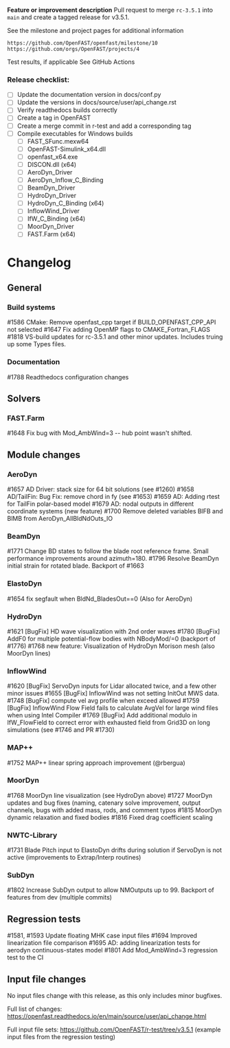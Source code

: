 **Feature or improvement description**
Pull request to merge `rc-3.5.1` into `main` and create a tagged release for v3.5.1.

See the milestone and project pages for additional information

    https://github.com/OpenFAST/openfast/milestone/10
    https://github.com/orgs/OpenFAST/projects/4

Test results, if applicable
See GitHub Actions

### Release checklist:
- [ ] Update the documentation version in docs/conf.py
- [ ] Update the versions in docs/source/user/api_change.rst
- [ ] Verify readthedocs builds correctly
- [ ] Create a tag in OpenFAST
- [ ] Create a merge commit in r-test and add a corresponding tag
- [ ] Compile executables for Windows builds
    - [ ] FAST_SFunc.mexw64
    - [ ] OpenFAST-Simulink_x64.dll
    - [ ] openfast_x64.exe
    - [ ] DISCON.dll (x64)
    - [ ] AeroDyn_Driver
    - [ ] AeroDyn_Inflow_C_Binding
    - [ ] BeamDyn_Driver
    - [ ] HydroDyn_Driver
    - [ ] HydroDyn_C_Binding (x64)
    - [ ] InflowWind_Driver
    - [ ] IfW_C_Binding (x64)
    - [ ] MoorDyn_Driver
    - [ ] FAST.Farm (x64)

# Changelog

## General

### Build systems

#1586 CMake: Remove openfast_cpp target if BUILD_OPENFAST_CPP_API not selected
#1647 Fix adding OpenMP flags to CMAKE_Fortran_FLAGS
#1818 VS-build updates for rc-3.5.1 and other minor updates.  Includes truing up some Types files.


### Documentation

#1788 Readthedocs configuration changes


## Solvers

### FAST.Farm

#1648 Fix bug with Mod_AmbWind=3 -- hub point wasn't shifted.


## Module changes

### AeroDyn

#1657 AD Driver: stack size for 64 bit solutions (see #1260)
#1658 AD/TailFin: Bug Fix: remove chord in fy (see #1653)
#1659 AD: Adding rtest for TailFin polar-based model
#1679 AD: nodal outputs in different coordinate systems (new feature)
#1700 Remove deleted variables BlFB and BlMB from AeroDyn_AllBldNdOuts_IO


### BeamDyn

#1771 Change BD states to follow the blade root reference frame.  Small performance improvements around azimuth=180.
#1796 Resolve BeamDyn initial strain for rotated blade.  Backport of #1663


### ElastoDyn

#1654 fix segfault when BldNd_BladesOut==0 (Also for AeroDyn)


### HydroDyn

#1621 [BugFix] HD wave visualization with 2nd order waves
#1780 [BugFix]  AddF0 for multiple potential-flow bodies with NBodyMod/=0 (backport of #1776)
#1768 new feature: Visualization of HydroDyn Morison mesh (also MoorDyn lines)


### InflowWind

#1620 [BugFix] ServoDyn inputs for Lidar allocated twice, and a few other minor issues
#1655 [BugFix] InflowWind was not setting InitOut MWS data.
#1748 [BugFix] compute vel avg profile when exceed allowed
#1759 [BugFix] InflowWind Flow Field fails to calculate AvgVel for large wind files when using Intel Compiler 
#1769 [BugFix] Add additional modulo in IfW_FlowField to correct error with exhausted field from Grid3D on long simulations (see #1746 and PR #1730)


### MAP++

#1752 MAP++ linear spring approach improvement (@rbergua)


### MoorDyn

#1768 MoorDyn line visualization (see HydroDyn above)
#1727 MoorDyn updates and bug fixes (naming, catenary solve improvement, output channels, bugs with added mass, rods, and comment typos
#1815 MoorDyn dynamic relaxation and fixed bodies
#1816 Fixed drag coefficient scaling


### NWTC-Library

#1731 Blade Pitch input to ElastoDyn drifts during solution if ServoDyn is not active (improvements to Extrap/Interp routines)


### SubDyn

#1802 Increase SubDyn output to allow NMOutputs up to 99.  Backport of features from dev (multiple commits)


## Regression tests

#1581, #1593  Update floating MHK case input files
#1694 Improved linearization file comparison
#1695 AD: adding linearization tests for aerodyn continuous-states model
#1801 Add Mod_AmbWind=3 regression test to the CI


## Input file changes

No input files change with this release, as this only includes minor bugfixes.

Full list of changes: https://openfast.readthedocs.io/en/main/source/user/api_change.html

Full input file sets: https://github.com/OpenFAST/r-test/tree/v3.5.1 (example input files from the regression testing)

